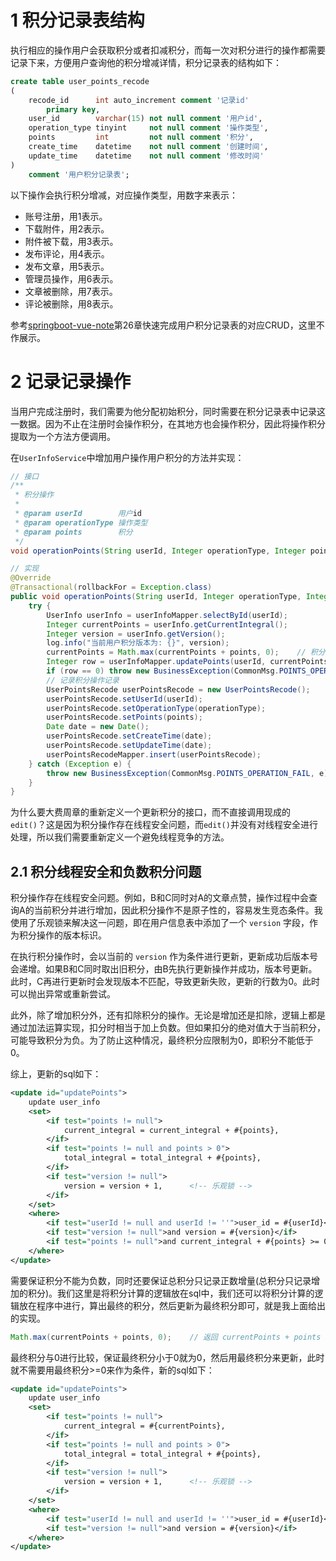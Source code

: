 # 1 积分记录表结构

执行相应的操作用户会获取积分或者扣减积分，而每一次对积分进行的操作都需要记录下来，方便用户查询他的积分增减详情，积分记录表的结构如下：

```sql
create table user_points_recode
(
    recode_id      int auto_increment comment '记录id'
        primary key,
    user_id        varchar(15) not null comment '用户id',
    operation_type tinyint     not null comment '操作类型',
    points         int         not null comment '积分',
    create_time    datetime    not null comment '创建时间',
    update_time    datetime    not null comment '修改时间'
)
    comment '用户积分记录表';
```

以下操作会执行积分增减，对应操作类型，用数字来表示：

- 账号注册，用1表示。
- 下载附件，用2表示。
- 附件被下载，用3表示。
- 发布评论，用4表示。
- 发布文章，用5表示。
- 管理员操作，用6表示。
- 文章被删除，用7表示。
- 评论被删除，用8表示。

参考[springboot-vue-note](https://github.com/lingzed/springboot-vue-note/tree/main)第26章快速完成用户积分记录表的对应CRUD，这里不作展示。



# 2 记录记录操作

当用户完成注册时，我们需要为他分配初始积分，同时需要在积分记录表中记录这一数据。因为不止在注册时会操作积分，在其地方也会操作积分，因此将操作积分提取为一个方法方便调用。

在`UserInfoService`中增加用户操作用户积分的方法并实现：

```java
// 接口
/**
 * 积分操作
 *
 * @param userId        用户id
 * @param operationType 操作类型
 * @param points        积分
 */
void operationPoints(String userId, Integer operationType, Integer points);

// 实现
@Override
@Transactional(rollbackFor = Exception.class)
public void operationPoints(String userId, Integer operationType, Integer points) {
    try {
        UserInfo userInfo = userInfoMapper.selectById(userId);
        Integer currentPoints = userInfo.getCurrentIntegral();
        Integer version = userInfo.getVersion();
        log.info("当前用户积分版本为: {}", version);
        currentPoints = Math.max(currentPoints + points, 0);    // 积分不能为负数
        Integer row = userInfoMapper.updatePoints(userId, currentPoints, points, version);
        if (row == 0) throw new BusinessException(CommonMsg.POINTS_OPERATION_FAIL);
        // 记录积分操作记录
        UserPointsRecode userPointsRecode = new UserPointsRecode();
        userPointsRecode.setUserId(userId);
        userPointsRecode.setOperationType(operationType);
        userPointsRecode.setPoints(points);
        Date date = new Date();
        userPointsRecode.setCreateTime(date);
        userPointsRecode.setUpdateTime(date);
        userPointsRecodeMapper.insert(userPointsRecode);
    } catch (Exception e) {
        throw new BusinessException(CommonMsg.POINTS_OPERATION_FAIL, e);
    }
}
```

为什么要大费周章的重新定义一个更新积分的接口，而不直接调用现成的`edit()`？这是因为积分操作存在线程安全问题，而`edit()`并没有对线程安全进行处理，所以我们需要重新定义一个避免线程竞争的方法。

## 2.1 积分线程安全和负数积分问题

积分操作存在线程安全问题。例如，B和C同时对A的文章点赞，操作过程中会查询A的当前积分并进行增加，因此积分操作不是原子性的，容易发生竞态条件。我使用了乐观锁来解决这一问题，即在用户信息表中添加了一个 `version` 字段，作为积分操作的版本标识。

在执行积分操作时，会以当前的 `version` 作为条件进行更新，更新成功后版本号会递增。如果B和C同时取出旧积分，由B先执行更新操作并成功，版本号更新。此时，C再进行更新时会发现版本不匹配，导致更新失败，更新的行数为0。此时可以抛出异常或重新尝试。

此外，除了增加积分外，还有扣除积分的操作。无论是增加还是扣除，逻辑上都是通过加法运算实现，扣分时相当于加上负数。但如果扣分的绝对值大于当前积分，可能导致积分为负。为了防止这种情况，最终积分应限制为0，即积分不能低于0。

综上，更新的sql如下：

```xml
<update id="updatePoints">
    update user_info
    <set>
        <if test="points != null">
            current_integral = current_integral + #{points},
        </if>
        <if test="points != null and points > 0">
            total_integral = total_integral + #{points},
        </if>
        <if test="version != null">
            version = version + 1,      <!-- 乐观锁 -->
        </if>
    </set>
    <where>
        <if test="userId != null and userId != ''">user_id = #{userId}</if>
        <if test="version != null">and version = #{version}</if>
		<if test="points != null">and current_integral + #{points} >= 0</if>
    </where>
</update>
```

需要保证积分不能为负数，同时还要保证总积分只记录正数增量(总积分只记录增加的积分)。我们这里是将积分计算的逻辑放在sql中，我们还可以将积分计算的逻辑放在程序中进行，算出最终的积分，然后更新为最终积分即可，就是我上面给出的实现。

```java
Math.max(currentPoints + points, 0);	// 返回 currentPoints + points 和 0 中最大值
```

最终积分与0进行比较，保证最终积分小于0就为0，然后用最终积分来更新，此时就不需要用最终积分>=0来作为条件，新的sql如下：

```xml
<update id="updatePoints">
    update user_info
    <set>
        <if test="points != null">
            current_integral = #{currentPoints},
        </if>
        <if test="points != null and points > 0">
            total_integral = total_integral + #{points},
        </if>
        <if test="version != null">
            version = version + 1,      <!-- 乐观锁 -->
        </if>
    </set>
    <where>
        <if test="userId != null and userId != ''">user_id = #{userId}</if>
        <if test="version != null">and version = #{version}</if>
    </where>
</update>
```

